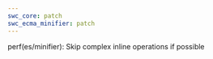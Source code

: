 ```yaml
---
swc_core: patch
swc_ecma_minifier: patch
---
```


perf(es/minifier): Skip complex inline operations if possible
